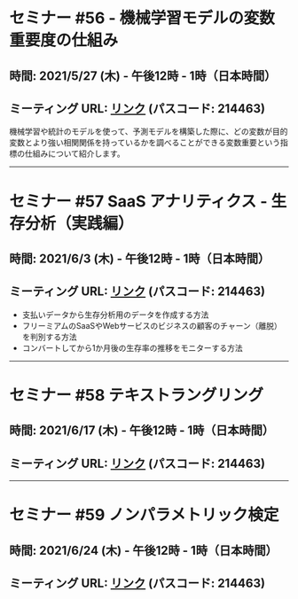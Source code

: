 # セミナー #56 - 機械学習モデルの変数重要度の仕組み

## 時間: 2021/5/27 (木) - 午後12時 - 1時（日本時間）

## ミーティング URL: [リンク](https://us02web.zoom.us/j/331585134?pwd=VGVyeXBRWjFMT2hESFdhSU45Z2d0dz09) (パスコード: 214463)

機械学習や統計のモデルを使って、予測モデルを構築した際に、どの変数が目的変数とより強い相関関係を持っているかを調べることができる変数重要という指標の仕組みについて紹介します。

---

# セミナー #57 SaaS アナリティクス - 生存分析（実践編）

## 時間: 2021/6/3 (木) - 午後12時 - 1時（日本時間）

## ミーティング URL: [リンク](https://us02web.zoom.us/j/331585134?pwd=VGVyeXBRWjFMT2hESFdhSU45Z2d0dz09) (パスコード: 214463)

- 支払いデータから生存分析用のデータを作成する方法
- フリーミアムのSaaSやWebサービスのビジネスの顧客のチャーン（離脱）を判別する方法
- コンバートしてから1か月後の生存率の推移をモニターする方法

---

# セミナー #58 テキストラングリング

## 時間: 2021/6/17 (木) - 午後12時 - 1時（日本時間）

## ミーティング URL: [リンク](https://us02web.zoom.us/j/331585134?pwd=VGVyeXBRWjFMT2hESFdhSU45Z2d0dz09) (パスコード: 214463)

---

# セミナー #59 ノンパラメトリック検定

## 時間: 2021/6/24 (木) - 午後12時 - 1時（日本時間）

## ミーティング URL: [リンク](https://us02web.zoom.us/j/331585134?pwd=VGVyeXBRWjFMT2hESFdhSU45Z2d0dz09) (パスコード: 214463)
